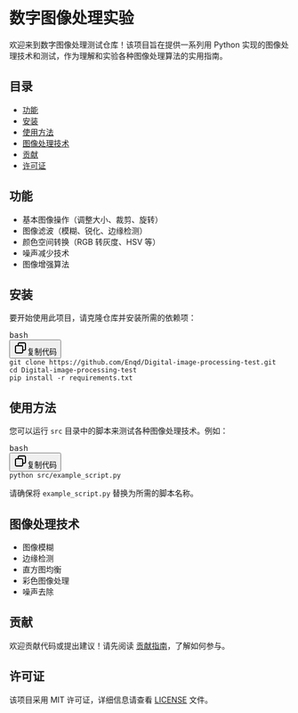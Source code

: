 # 数字图像处理实验

欢迎来到数字图像处理测试仓库！该项目旨在提供一系列用 Python 实现的图像处理技术和测试，作为理解和实验各种图像处理算法的实用指南。

## 目录

* [功能](#%E5%8A%9F%E8%83%BD)
* [安装](#%E5%AE%89%E8%A3%85)
* [使用方法](#%E4%BD%BF%E7%94%A8%E6%96%B9%E6%B3%95)
* [图像处理技术](#%E5%9B%BE%E5%83%8F%E5%A4%84%E7%90%86%E6%8A%80%E6%9C%AF)
* [贡献](#%E8%B4%A1%E7%8C%AE)
* [许可证](#%E8%AE%B8%E5%8F%AF%E8%AF%81)

## 功能

* 基本图像操作（调整大小、裁剪、旋转）
* 图像滤波（模糊、锐化、边缘检测）
* 颜色空间转换（RGB 转灰度、HSV 等）
* 噪声减少技术
* 图像增强算法

## 安装

要开始使用此项目，请克隆仓库并安装所需的依赖项：

<pre class="!overflow-visible"><div class="contain-inline-size rounded-md border-[0.5px] border-token-border-medium relative bg-token-sidebar-surface-primary dark:bg-gray-950"><div class="flex items-center text-token-text-secondary px-4 py-2 text-xs font-sans justify-between rounded-t-md h-9 bg-token-sidebar-surface-primary dark:bg-token-main-surface-secondary">bash</div><div class="sticky top-9 md:top-[5.75rem]"><div class="absolute bottom-0 right-2 flex h-9 items-center"><div class="flex items-center rounded bg-token-sidebar-surface-primary px-2 font-sans text-xs text-token-text-secondary dark:bg-token-main-surface-secondary"><span class="" data-state="closed"><button class="flex gap-1 items-center py-1"><svg width="24" height="24" viewBox="0 0 24 24" fill="none" xmlns="http://www.w3.org/2000/svg" class="icon-sm"><path fill-rule="evenodd" clip-rule="evenodd" d="M7 5C7 3.34315 8.34315 2 10 2H19C20.6569 2 22 3.34315 22 5V14C22 15.6569 20.6569 17 19 17H17V19C17 20.6569 15.6569 22 14 22H5C3.34315 22 2 20.6569 2 19V10C2 8.34315 3.34315 7 5 7H7V5ZM9 7H14C15.6569 7 17 8.34315 17 10V15H19C19.5523 15 20 14.5523 20 14V5C20 4.44772 19.5523 4 19 4H10C9.44772 4 9 4.44772 9 5V7ZM5 9C4.44772 9 4 9.44772 4 10V19C4 19.5523 4.44772 20 5 20H14C14.5523 20 15 19.5523 15 19V10C15 9.44772 14.5523 9 14 9H5Z" fill="currentColor"></path></svg>复制代码</button></span></div></div></div><div class="overflow-y-auto p-4" dir="ltr"><code class="!whitespace-pre hljs language-bash">git clone https://github.com/Enqd/Digital-image-processing-test.git
cd Digital-image-processing-test
pip install -r requirements.txt
</code></div></div></pre>

## 使用方法

您可以运行 `src` 目录中的脚本来测试各种图像处理技术。例如：

<pre class="!overflow-visible"><div class="contain-inline-size rounded-md border-[0.5px] border-token-border-medium relative bg-token-sidebar-surface-primary dark:bg-gray-950"><div class="flex items-center text-token-text-secondary px-4 py-2 text-xs font-sans justify-between rounded-t-md h-9 bg-token-sidebar-surface-primary dark:bg-token-main-surface-secondary">bash</div><div class="sticky top-9 md:top-[5.75rem]"><div class="absolute bottom-0 right-2 flex h-9 items-center"><div class="flex items-center rounded bg-token-sidebar-surface-primary px-2 font-sans text-xs text-token-text-secondary dark:bg-token-main-surface-secondary"><span class="" data-state="closed"><button class="flex gap-1 items-center py-1"><svg width="24" height="24" viewBox="0 0 24 24" fill="none" xmlns="http://www.w3.org/2000/svg" class="icon-sm"><path fill-rule="evenodd" clip-rule="evenodd" d="M7 5C7 3.34315 8.34315 2 10 2H19C20.6569 2 22 3.34315 22 5V14C22 15.6569 20.6569 17 19 17H17V19C17 20.6569 15.6569 22 14 22H5C3.34315 22 2 20.6569 2 19V10C2 8.34315 3.34315 7 5 7H7V5ZM9 7H14C15.6569 7 17 8.34315 17 10V15H19C19.5523 15 20 14.5523 20 14V5C20 4.44772 19.5523 4 19 4H10C9.44772 4 9 4.44772 9 5V7ZM5 9C4.44772 9 4 9.44772 4 10V19C4 19.5523 4.44772 20 5 20H14C14.5523 20 15 19.5523 15 19V10C15 9.44772 14.5523 9 14 9H5Z" fill="currentColor"></path></svg>复制代码</button></span></div></div></div><div class="overflow-y-auto p-4" dir="ltr"><code class="!whitespace-pre hljs language-bash">python src/example_script.py
</code></div></div></pre>

请确保将 `example_script.py` 替换为所需的脚本名称。

## 图像处理技术

* 图像模糊
* 边缘检测
* 直方图均衡
* 彩色图像处理
* 噪声去除

## 贡献

欢迎贡献代码或提出建议！请先阅读 [贡献指南](CONTRIBUTING.md)，了解如何参与。

## 许可证

该项目采用 MIT 许可证，详细信息请查看 [LICENSE]() 文件。
